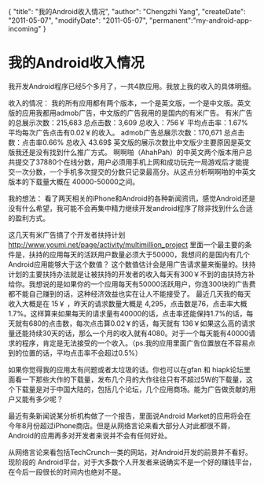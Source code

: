 {
    "title": "我的Android收入情况",
    "author": "Chengzhi Yang",
    "createDate": "2011-05-07",
    "modifyDate": "2011-05-07",
    "permanent":"my-android-app-incoming"
}

# 我的Android收入情况

我开发Android程序已经5个多月了，一共4款应用。我放上我的收入的具体明细。

收入的情况：
我的所有应用都有两个版本，一个是英文版，一个是中文版。英文版的应用我都用admob广告，中文版的广告我用的是国内的有米广告。
有米广告的总展示次数：215,683 总点击数：3,609 总收入：756￥ 平均点击率：1.67% 平均每次广告点击有0.02￥的收入。
admob广告总展示次数：170,671 总点击数：点击率0.66% 总收入 43.69$
英文版的展示次数比中文版少主要原因是英文版我还是没有找到什么推广方式。
啊啊啪（AhahPah）的中英文两个版本用户总共提交了37880个在线分数，用户必须用手机上网和成功玩完一局游戏后才能提交一次分数，一个手机多次提交的分数只记录最高分。从这点分析啊啊啪的中英文版本的下载量大概在 40000-50000之间。

我的想法：
看了两天相关的iPhone和Android的各种新闻资讯，感觉Android还是没有什么希望，我可能不会再集中精力继续开发android程序了除非找到什么合适的盈利方式。

这几天有米广告搞了个开发者扶持计划 http://www.youmi.net/page/activity/multimillion_project 里面一个最主要的条件是，扶持的应用每天的活跃用户数量必须大于50000，我想问的是国内有几个Android应用能够大于这个数值？ 这个数值估计会是用广告请求量来衡量的。扶持计划的主要扶持办法就是让被扶持的开发者的收入每天有300￥不到的由扶持方补给你。我想说的是如果你的一个应用每天有50000活跃用户，你连300块的广告费都不能自己赚到的话，这种经济效益也实在让人不能接受了。 最近几天我的每天收入大概是在 15￥ ，昨天的请求数量大概是 4,295，点击数是76，点击率大概 1.7%。这样算来如果每天的请求量有40000的话，点击率还能保持1.7%的话，每天就有680的点击数，每次点击算0.02￥的话，每天就有
136￥如果这么高的请求量还能持续30天的话，那么一个月的收入就有4080。对于一个每天能有40000请求的程序，肯定是无法接受的一个收入。（ps.我的应用里面广告位置放在不容易点到的位置的话，平均点击率不会超过0.5%）

如果你觉得我的应用太有问题或者太垃圾的话。你也可以在gfan 和 hiapk论坛里面看一下那些大作的下载量，发布几个月的大作往往只有不超过5W的下载量，这个下载量是对于中国大陆的，包括几个论坛，几个应用商场。能为广告做贡献的用户又能有多少呢？

最近有条新闻说某分析机构做了一个报告，里面说Android Market的应用将会在今年8月份超过iPhone商店。但是从网络言论来看大部分人对此都很不屑，Android的应用再多对开发者来说并不会有任何好处。

从网络言论来看包括TechCrunch一类的网站，对Android开发的前景并不看好。
现阶段的 Android平台，对于大多数个人开发者来说确实不是一个好的赚钱平台，在今后一段很长的时间内也绝对不是。
